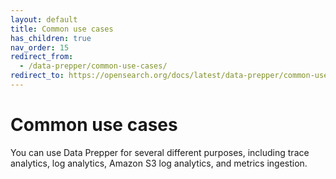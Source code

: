 ```yaml
---
layout: default
title: Common use cases
has_children: true
nav_order: 15
redirect_from: 
  - /data-prepper/common-use-cases/
redirect_to: https://opensearch.org/docs/latest/data-prepper/common-use-cases/common-use-cases/
---
```


# Common use cases

You can use Data Prepper for several different purposes, including trace analytics, log analytics, Amazon S3 log analytics, and metrics ingestion.